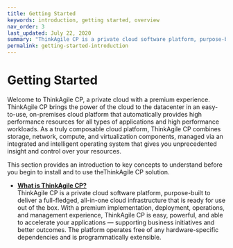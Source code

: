 ```yaml
---
title: Getting Started
keywords: introduction, getting started, overview
nav_order: 3
last_updated: July 22, 2020
summary: "ThinkAgile CP is a private cloud software platform, purpose-built to deliver a full-fledged, all-in-one cloud infrastructure that is ready for use out of the box."
permalink: getting-started-introduction
---
```


# Getting Started

Welcome to ThinkAgile CP, a private cloud with a premium experience. ThinkAgile CP brings the power of the cloud to the datacenter in an easy-to-use, on-premises cloud platform that automatically provides high performance resources for all types of applications and high performance workloads. As a truly composable cloud platform, ThinkAgile CP combines storage, network, compute, and virtualization components, managed via an integrated and intelligent operating system that gives you unprecedented insight and control over your resources.

This section provides an introduction to key concepts to understand before you begin to install and to use theThinkAgile CP solution.

-   **[What is ThinkAgile CP?](getting-started-what-is-thinkagile-cp.md)**  
ThinkAgile CP is a private cloud software platform, purpose-built to deliver a full-fledged, all-in-one cloud infrastructure that is ready for use out of the box. With a premium implementation, deployment, operations, and management experience, ThinkAgile CP is easy, powerful, and able to accelerate your applications — supporting business initiatives and better outcomes. The platform operates free of any hardware-specific dependencies and is programmatically extensible.

